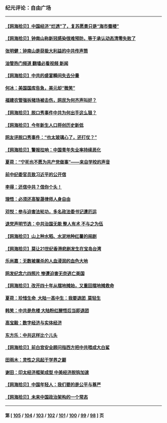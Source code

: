 ### 纪元评论：自由广场
---
#### [【网海拾贝】中国经济“烂透”了，复苏愿景只是“海市蜃楼”](../../pages/nsc993/n14004462.md?05270330) 
#### [【网海拾贝】钟南山称新冠感染很难预防，等于承认动态清零失败了](../../pages/nsc993/n14003495.md?05270330) 
#### [张明健：钟南山是获极大利益的中共传声筒](../../pages/nsc993/n14003265.md?05270330) 
#### [油管热门频道 翻墙必看视频 新闻](ok?05270330)
#### [【网海拾贝】中共的盛宴瞬间失去分量](../../pages/nsc993/n14002456.md?05270330) 
#### [何冰：美国国库告急，美元却“微笑”](../../pages/nsc993/n14001383.md?05270330) 
#### [福建农管强拆猪场被击伤，网民为何齐声叫好？](../../pages/nsc993/n14001381.md?05270330) 
#### [【网海拾贝】脱口秀事件中共为何出手这么狠？](../../pages/nsc993/n14001233.md?05270330) 
#### [【网海拾贝】今年新生人口将创历史新低](../../pages/nsc993/n14000721.md?05270330) 
#### [网友评脱口秀事件：“也太玻璃心了，还打仗？”](../../pages/nsc993/n14000298.md?05270330) 
#### [【网海拾贝】警报拉响：中国青年失业率持续恶化](../../pages/nsc993/n13999281.md?05270330) 
#### [夏荷：“宁死也不愿为共产党做事”——来自学校的声音](../../pages/nsc993/n13998694.md?05270330) 
#### [前中纪委官员致习近平的公开信](../../pages/nsc993/n13995804.md?05270330) 
#### [李得：还信中共？信你个头！](../../pages/nsc993/n13996136.md?05270330) 
#### [理悟：必须还高智晟律师人身自由](../../pages/nsc993/n13995715.md?05270330) 
#### [邓悦：参与迫害法轮功，多名政法委书记遭厄运](../../pages/nsc993/n13995336.md?05270330) 
#### [退党声明节选：中共治国无能 整人有术 不与之为伍](../../pages/nsc993/n13995312.md?05270330) 
#### [【网海拾贝】山上种水稻、水泥地种红薯的闹剧](../../pages/nsc993/n13994499.md?05270330) 
#### [【网海拾贝】莫让21世纪香港悲剧发生在宝岛台湾](../../pages/nsc993/n13993582.md?05270330) 
#### [乐尚嘉：无数被屠杀的人血浸润的血色大地](../../pages/nsc993/n13992819.md?05270330) 
#### [网发纪念六四照片 惨遭迫害无奈逃亡美国](../../pages/nsc993/n13992080.md?05270330) 
#### [【网海拾贝】改开四十年从摆地摊始，又重回摆地摊救命](../../pages/nsc993/n13991072.md?05270330) 
#### [夏荷：珍惜生命  大陆一高中生：我要退团  莫轻生](../../pages/nsc993/n13991106.md?05270330) 
#### [韩笑：中共是危楼 大陆粉红醒悟后当即退团](../../pages/nsc993/n13990174.md?05270330) 
#### [高宝毅：数字经济与实体经济](../../pages/nsc993/n13990217.md?05270330) 
#### [东方乐：中共这样比个儿头](../../pages/nsc993/n13990205.md?05270330) 
#### [【网海拾贝】前白宫安全顾问指西方把中共喂成大白鲨](../../pages/nsc993/n13989997.md?05270330) 
#### [田雨木：灵性之风起于学界之巅](../../pages/nsc993/n13989995.md?05270330) 
#### [谢田：印太经济框架成型 中美经济脱钩加速](../../pages/nsc993/n13989200.md?05270330) 
#### [【网海拾贝】中国年轻人：我们要的是公平与尊严](../../pages/nsc993/n13989370.md?05270330) 
#### [【网海拾贝】未来中国政治架构的一个常态](../../pages/nsc993/n13989013.md?05270330) 

---
#### 第 [ [105](./105.md?05270330) / [104](./104.md?05270330) / [103](./103.md?05270330) / [102](./102.md?05270330) / [101](./101.md?05270330) / [100](./100.md?05270330) / [99](./99.md?05270330) / [98](./98.md?05270330) ] 页
